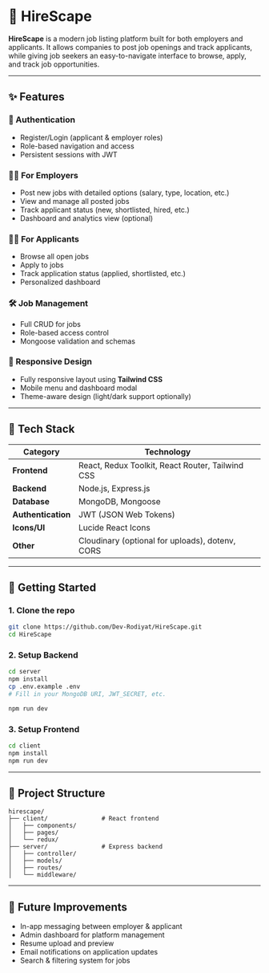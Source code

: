 # 💼 HireScape

**HireScape** is a modern job listing platform built for both employers and applicants. It allows companies to post job openings and track applicants, while giving job seekers an easy-to-navigate interface to browse, apply, and track job opportunities.

---

## ✨ Features

### 👤 Authentication

* Register/Login (applicant & employer roles)
* Role-based navigation and access
* Persistent sessions with JWT

### 🧑‍💼 For Employers

* Post new jobs with detailed options (salary, type, location, etc.)
* View and manage all posted jobs
* Track applicant status (new, shortlisted, hired, etc.)
* Dashboard and analytics view (optional)

### 🧑‍💻 For Applicants

* Browse all open jobs
* Apply to jobs
* Track application status (applied, shortlisted, etc.)
* Personalized dashboard

### 🛠️ Job Management

* Full CRUD for jobs
* Role-based access control
* Mongoose validation and schemas

### 📱 Responsive Design

* Fully responsive layout using **Tailwind CSS**
* Mobile menu and dashboard modal
* Theme-aware design (light/dark support optionally)

---

## 🧰 Tech Stack

| Category           | Technology                                       |
| ------------------ | ------------------------------------------------ |
| **Frontend**       | React, Redux Toolkit, React Router, Tailwind CSS |
| **Backend**        | Node.js, Express.js                              |
| **Database**       | MongoDB, Mongoose                                |
| **Authentication** | JWT (JSON Web Tokens)                            |
| **Icons/UI**       | Lucide React Icons                               |
| **Other**          | Cloudinary (optional for uploads), dotenv, CORS  |

---

## 🚀 Getting Started

### 1. Clone the repo

```bash
git clone https://github.com/Dev-Rodiyat/HireScape.git
cd HireScape
```

### 2. Setup Backend

```bash
cd server
npm install
cp .env.example .env
# Fill in your MongoDB URI, JWT_SECRET, etc.

npm run dev
```

### 3. Setup Frontend

```bash
cd client
npm install
npm run dev
```

---

## 📁 Project Structure

```
hirescape/
├── client/               # React frontend
│   ├── components/
│   ├── pages/
│   └── redux/
├── server/               # Express backend
│   ├── controller/
│   ├── models/
│   ├── routes/
│   └── middleware/
```

---

## 🧪 Future Improvements

* In-app messaging between employer & applicant
* Admin dashboard for platform management
* Resume upload and preview
* Email notifications on application updates
* Search & filtering system for jobs
